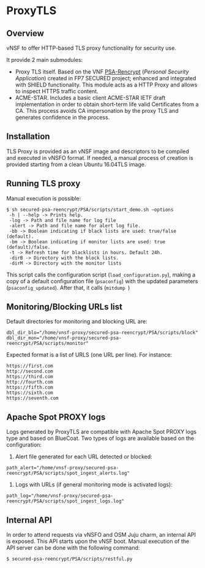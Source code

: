 # ProxyTLS

## Overview

vNSF to offer HTTP-based TLS proxy functionality for security use.

It provide 2 main submodules:

* Proxy TLS itself. Based on the VNF [PSA-Rencrypt](https://github.com/SECURED-FP7/secured-psa-reencrypt) (*Personal Security Application*) created in FP7 SECURED project; enhanced and integrated with SHIELD functionality. This module acts as a HTTP Proxy and allows to inspect HTTPS traffic content.
* ACME-STAR. Includes a basic client ACME-STAR IETF draft implementation in order to obtain short-term life valid Certificates from a CA. This process avoids CA impersonation by the proxy TLS and generates confidence in the process.

## Installation

TLS Proxy is provided as an vNSF image and descriptors to be compiled and executed in vNSFO format.
If needed, a manual process of creation is provided starting from a clean Ubuntu 16.04TLS image.


## Running TLS proxy

Manual execution is possible:

```
$ sh secured-psa-reencrypt/PSA/scripts/start_demo.sh –options
 -h | --help -> Prints help.
 -log -> Path and file name for log file
 -alert -> Path and file name for alert log file.
 -bb -> Boolean indicating if black lists are used: true/false (default).
 -bm -> Boolean indicating if monitor lists are used: true (default)/false.
 -t -> Refresh time for blacklists in hours. Default 24h.
 -dirB -> Directory with the block lists.
 -dirM -> Directory with the monitor lists
```

This script calls the configuration script (```load_configuration.py```), making a copy of a default configuration file (```psaconfig```) with the updated parameters (```psaconfig_updated```). After that, it calls (```mitdump ```)

## Monitoring/Blocking URLs list

Default directories for monitoring and blocking URL are:

```
dbl_dir_blo="/home/vnsf-proxy/secured-psa-reencrypt/PSA/scripts/block"
dbl_dir_mon="/home/vnsf-proxy/secured-psa-reencrypt/PSA/scripts/monitor"
```

Expected format is a list of URLS (one URL per line). For instance:

```
https://first.com
http://second.com
https://third.com
http://fourth.com
https://fifth.com
https://sixth.com
https://seventh.com
```

## Apache Spot PROXY logs

Logs generated by ProxyTLS are compatible with Apache Spot PROXY logs type and based on BlueCoat. Two types of logs are available based on the configuration:

1. Alert file generated for each URL detected or blocked:
```
path_alert="/home/vnsf-proxy/secured-psa-reencrypt/PSA/scripts/spot_ingest_alerts.log"
```
1. Logs with URLs (if general monitoring mode is activated logs):
```
path_log="/home/vnsf-proxy/secured-psa-reencrypt/PSA/scripts/spot_ingest_logs.log"
```

## Internal API

In order to attend requests via vNSFO and OSM Juju charm, an internal API is exposed.
This API starts upon the vNSF boot. Manual execution of the API server can be done with the following command:

```
$ secured-psa-reencrypt/PSA/scripts/restful.py
```
